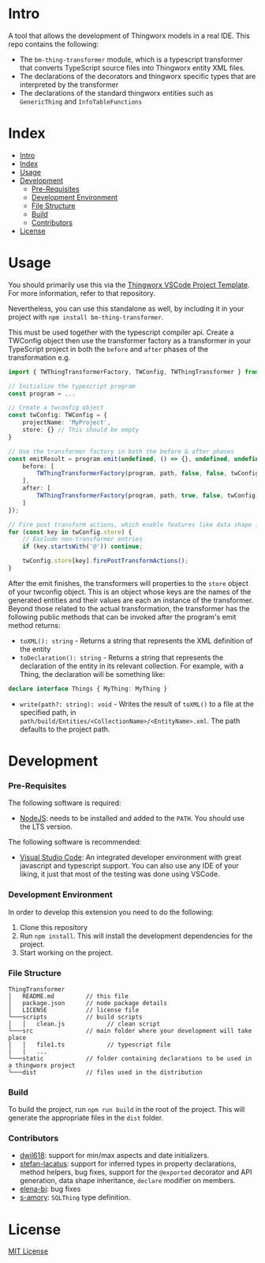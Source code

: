 # Intro

A tool that allows the development of Thingworx models in a real IDE. This repo contains the following:
 * The `bm-thing-transformer` module, which is a typescript transformer that converts TypeScript source files into Thingworx entity XML files.
 * The declarations of the decorators and thingworx specific types that are interpreted by the transformer
 * The declarations of the standard thingworx entities such as `GenericThing` and `InfoTableFunctions`

# Index

- [Intro](#intro)
- [Index](#index)
- [Usage](#usage)
- [Development](#development)
    - [Pre-Requisites](#pre-requisites)
    - [Development Environment](#development-environment)
    - [File Structure](#file-structure)
    - [Build](#build)
    - [Contributors](#contributors)
- [License](#license)

# Usage

You should primarily use this via the [Thingworx VSCode Project Template](https://github.com/BogdanMihaiciuc/ThingworxVSCodeProject). For more information, refer to that repository.

Nevertheless, you can use this standalone as well, by including it in your project with `npm install bm-thing-transformer`.

This must be used together with the typescript compiler api. Create a TWConfig object then use the transformer factory as a transformer in your TypeScript project in both the `before` and `after` phases of the transformation e.g.

```ts
import { TWThingTransformerFactory, TWConfig, TWThingTransformer } from 'bm-thing-transformer';

// Initialize the typescript program
const program = ...

// Create a twconfig object
const twConfig: TWConfig = {
    projectName: 'MyProject',
    store: {} // This should be empty
}

// Use the transformer factory in both the before & after phases
const emitResult = program.emit(undefined, () => {}, undefined, undefined, {
    before: [
        TWThingTransformerFactory(program, path, false, false, twConfig)
    ],
    after: [
        TWThingTransformerFactory(program, path, true, false, twConfig)
    ]
});

// Fire post transform actions, which enable features like data shape inheritance
for (const key in twConfig.store) {
    // Exclude non-transformer entries
    if (key.startsWith('@')) continue;

    twConfig.store[key].firePostTransformActions();
}
```

After the emit finishes, the transformers will properties to the `store` object of your twconfig object. This is an object whose keys are the names of the generated entities and their values are each an instance of the transformer. Beyond those related to the actual transformation, the transformer has the following public methods that can be invoked after the program's emit method returns:

 - `toXML(): string` - Returns a string that represents the XML definition of the entity
 - `toDeclaration(): string` - Returns a string that represents the declaration of the entity in its relevant collection. For example, with a Thing, the declaration will be something like:
```ts
declare interface Things { MyThing: MyThing }
```
 - `write(path?: string): void` - Writes the result of `toXML()` to a file at the specified path, in `path/build/Entities/<CollectionName>/<EntityName>.xml`. The path defaults to the project path.

# Development

### Pre-Requisites

The following software is required:

* [NodeJS](https://nodejs.org/en/): needs to be installed and added to the `PATH`. You should use the LTS version.

The following software is recommended:

* [Visual Studio Code](https://code.visualstudio.com/): An integrated developer environment with great javascript and typescript support. You can also use any IDE of your liking, it just that most of the testing was done using VSCode.

### Development Environment
In order to develop this extension you need to do the following:
1. Clone this repository
2. Run `npm install`. This will install the development dependencies for the project.
3. Start working on the project.

### File Structure
```
ThingTransformer
│   README.md         // this file
│   package.json      // node package details
│   LICENSE           // license file
└───scripts           // build scripts
│   │   clean.js            // clean script
└───src               // main folder where your development will take place
│   │   file1.ts            // typescript file
|   |   ...
└───static            // folder containing declarations to be used in a thingworx project
└───dist              // files used in the distribution
```

### Build

To build the project, run `npm run build` in the root of the project. This will generate the appropriate files in the `dist` folder.

### Contributors

 - [dwil618](https://github.com/dwil618): support for min/max aspects and date initializers.
 - [stefan-lacatus](https://github.com/stefan-lacatus): support for inferred types in property declarations, method helpers, bug fixes, support for the `@exported` decorator and API generation, data shape inheritance, `declare` modifier on members.
 - [elena-bi](https://github.com/elena-bi): bug fixes
 - [s-amory](https://github.com/s-amory): `SQLThing` type definition.

#  License

[MIT License](LICENSE)
